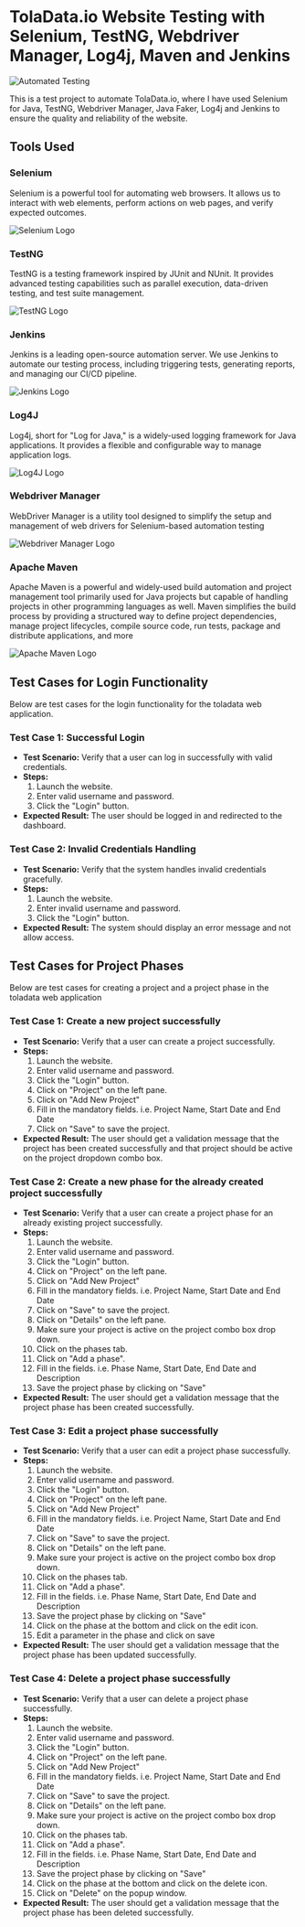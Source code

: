 # TolaData.io Website Testing with Selenium, TestNG, Webdriver Manager, Log4j, Maven and Jenkins

![Automated Testing](images/automation.png)

This is a test project to automate TolaData.io, where I have used Selenium for Java, TestNG, Webdriver Manager, Java Faker, Log4j and Jenkins to ensure the quality and reliability of the website.

## Tools Used

### Selenium

Selenium is a powerful tool for automating web browsers. It allows us to interact with web elements, perform actions on web pages, and verify expected outcomes.

![Selenium Logo](images/selenium.png)

### TestNG

TestNG is a testing framework inspired by JUnit and NUnit. It provides advanced testing capabilities such as parallel execution, data-driven testing, and test suite management.

![TestNG Logo](images/testng.png)

### Jenkins

Jenkins is a leading open-source automation server. We use Jenkins to automate our testing process, including triggering tests, generating reports, and managing our CI/CD pipeline.

![Jenkins Logo](images/jenkins.png)

### Log4J

Log4j, short for "Log for Java," is a widely-used logging framework for Java applications. It provides a flexible and configurable way to manage application logs.

![Log4J Logo](images/log4j.png)

### Webdriver Manager

WebDriver Manager is a utility tool designed to simplify the setup and management of web drivers for Selenium-based automation testing

![Webdriver Manager Logo](images/Webdriver_Manager.png)

### Apache Maven

Apache Maven is a powerful and widely-used build automation and project management tool primarily used for Java projects but capable of handling projects in 
other programming languages as well. Maven simplifies the build process by providing a structured way to define project dependencies, 
manage project lifecycles, compile source code, run tests, package and distribute applications, and more

![Apache Maven Logo](images/Apache_Maven_logo.svg.png)


## Test Cases for Login Functionality

Below are test cases for the login functionality for the toladata web application.

### Test Case 1: Successful Login

- **Test Scenario:** Verify that a user can log in successfully with valid credentials.
- **Steps:**
    1. Launch the website.
    2. Enter valid username and password.
    3. Click the "Login" button.
- **Expected Result:** The user should be logged in and redirected to the dashboard.

### Test Case 2: Invalid Credentials Handling

- **Test Scenario:** Verify that the system handles invalid credentials gracefully.
- **Steps:**
    1. Launch the website.
    2. Enter invalid username and password.
    3. Click the "Login" button.
- **Expected Result:** The system should display an error message and not allow access.

## Test Cases for Project Phases

Below are test cases for creating a project and a project phase in the toladata web application

### Test Case 1: Create a new project successfully

- **Test Scenario:** Verify that a user can create a project successfully.
- **Steps:**
  1. Launch the website.
  2. Enter valid username and password.
  3. Click the "Login" button.
  4. Click on "Project" on the left pane.
  5. Click on "Add New Project"
  6. Fill in the mandatory fields. i.e. Project Name, Start Date and End Date
  7. Click on "Save" to save the project.
- **Expected Result:** The user should get a validation message that the project has been created successfully and that project should be active on the project dropdown combo box.

### Test Case 2: Create a new phase for the already created project successfully

- **Test Scenario:** Verify that a user can create a project phase for an already existing project successfully.
- **Steps:**
  1. Launch the website.
  2. Enter valid username and password.
  3. Click the "Login" button.
  4. Click on "Project" on the left pane.
  5. Click on "Add New Project"
  6. Fill in the mandatory fields. i.e. Project Name, Start Date and End Date
  7. Click on "Save" to save the project.
  8. Click on "Details" on the left pane.
  9. Make sure your project is active on the project combo box drop down.
  10. Click on the phases tab.
  11. Click on "Add a phase".
  12. Fill in the fields. i.e. Phase Name, Start Date, End Date and Description
  13. Save the project phase by clicking on "Save"
- **Expected Result:** The user should get a validation message that the project phase has been created successfully.

### Test Case 3: Edit a project phase successfully

- **Test Scenario:** Verify that a user can edit a project phase successfully.
- **Steps:**
  1. Launch the website.
  2. Enter valid username and password.
  3. Click the "Login" button.
  4. Click on "Project" on the left pane.
  5. Click on "Add New Project"
  6. Fill in the mandatory fields. i.e. Project Name, Start Date and End Date
  7. Click on "Save" to save the project.
  8. Click on "Details" on the left pane.
  9. Make sure your project is active on the project combo box drop down.
  10. Click on the phases tab.
  11. Click on "Add a phase".
  12. Fill in the fields. i.e. Phase Name, Start Date, End Date and Description
  13. Save the project phase by clicking on "Save"
  14. Click on the phase at the bottom and click on the edit icon.
  15. Edit a parameter in the phase and click on save
- **Expected Result:** The user should get a validation message that the project phase has been updated successfully.

### Test Case 4: Delete a project phase successfully

- **Test Scenario:** Verify that a user can delete a project phase successfully.
- **Steps:**
  1. Launch the website.
  2. Enter valid username and password.
  3. Click the "Login" button.
  4. Click on "Project" on the left pane.
  5. Click on "Add New Project"
  6. Fill in the mandatory fields. i.e. Project Name, Start Date and End Date
  7. Click on "Save" to save the project.
  8. Click on "Details" on the left pane.
  9. Make sure your project is active on the project combo box drop down.
  10. Click on the phases tab.
  11. Click on "Add a phase".
  12. Fill in the fields. i.e. Phase Name, Start Date, End Date and Description
  13. Save the project phase by clicking on "Save"
  14. Click on the phase at the bottom and click on the delete icon.
  15. Click on "Delete" on the popup window.
- **Expected Result:** The user should get a validation message that the project phase has been deleted successfully.
